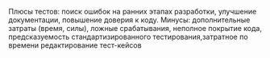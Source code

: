 Плюсы тестов: поиск ошибок на ранних этапах разработки, улучшение документации, повышение доверия к коду. 
Минусы: дополнительные затраты (время, силы), ложные срабатывания, неполное покрытие кода, предсказуемость стандартизированного тестирования,затратное по времени редактирование тест-кейсов 
